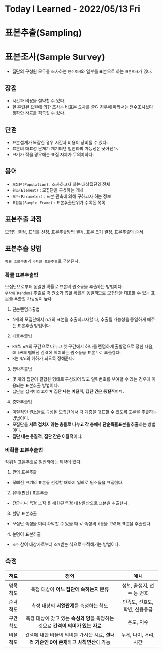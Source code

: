 # Today I Learned - 2022/05/13 Fri

# 표본추출(Sampling)

# 표본조사(Sample Survey)
- 집단의 구성원 모두를 조사하는 `전수조사`와 일부를 표본으로 하는 `표본조사`가 있다.

## 장점
- 시간과 비용을 절약할 수 있다.
- 잘 훈련된 요원에 의한 조사는 비표본 오차를 줄여 경우에 따라서는 전수조사보다 정확한 자료를 획득할 수 있다.

## 단점
- 표본설계가 복잡한 경우 시간과 비용이 낭비될 수 있다.
- 표본의 대표성 문제가 제기되면 일반화의 가능성은 낮아진다.
- 크기가 작을 경우에는 표집 자체가 무의미하다.

## 용어
- `모집단(Population)` : 조사하고자 하는 대상집단의 전체
- `원소(Element)` : 모집단을 구성하는 개체
- `모수(Parameter)` : 표본 관측에 의해 구하고자 하는 정보
- `표집틀(Sample Frame)` : 표본추출단위가 수록된 목록

## 표본추출 과정
모집단 결정, 표집틀 선정, 표본추출방법 결정, 표본 크기 결정, 표본추출의 순서

## 표본추출 방법
`확률 표본추출`과 `비확률 표본추출`로 구분된다.

### 확률 표본추출법
모집단으로부터 동일한 확률로 표본의 원소들을 추출하는 방법이다.  
`무작위(Random)` 추출로 각 원소가 뽑힐 확률은 동일하므로 모집단을 대표할 수 있는 표본을 추출할 가능성이 높다.

1) 단순랜덤추출법
  - N개의 모집단에서 n개의 표본을 추출하고자할 때, 추출될 가능성을 동일하게 해주는 표본추출 방법이다.
2) 계통추출법
  - `K개`씩 `n개`의 구간으로 나누고 첫 구간에서 하나를 랜덤하게 출발점으로 정한 다음, `매 k번째` 떨어진 간격에 위치하는 원소들을 표본으로 추출한다.
  - k는 `N/n`의 이하가 되도록 정해준다.
3) 집락추출법
  - 몇 개의 집단이 결합된 형태로 구성되어 있고 일련번호를 부여할 수 있는 경우에 이용되는 표본추출 방법이다.
  - 집단을 집락이라고하며 **집단 내는 이질적**, **집단 간은 동질적**이다.
4) 층화추출법
  - 이질적인 원소들로 구성된 모집단에서 각 계층을 대표할 수 있도록 표본을 추출하는 방법이다.
  - 모집단을 **서로 겹치지 않는 층들로 나누고 각 층에서 단순확률표본을 추출**하는 방법이다.
  - **집단 내는 동질적**, **집단 간은 이질적**이다.

### 비확률 표본추출법
작위적 표본추출로 일반화에는 제약이 있다.

1) 편의 표본추출
  - 정해진 크기의 표본을 선정할 때까지 임의로 원소들을 표집한다.
2) 유의(판단) 표본추출
  - 전문가나 특정 조직 등 제한된 특정 대상들만으로 표본을 추출한다.
3) 할당 표본추출
  - 모집단 속성을 미리 파악할 수 있을 때 각 속성의 `비율`을 고려해 표본을 추출한다.
4) 눈덩이 표본추출
  - `소수` 참여 대상자로부터 `소개`받는 식으로 누적해가는 방법이다.

## 측정
|척도|정의|예시|
|:---:|:---:|:---:|
|명목척도|측정 대상이 **어느 집단에 속하는지 분류**|성별, 출생지, 선수 등 번호|
|순서척도|측정 대상의 **서열관계**를 측정하는 척도|만족도, 선호도, 학년, 신용등급|
|구간척도|측정 대상이 갖고 있는 **속성의 양**을 측정하는 것으로 **간격이 의미가 있는 자료**|온도, 지수|
|비율척도|간격에 대한 비율이 의미를 가지는 자료, **절대적 기준인 0이 존재**하고 **사칙연산**이 가능|무게, 나이, 거리, 시간|

